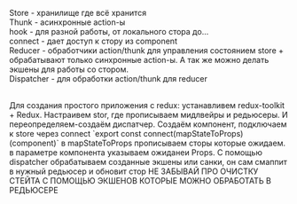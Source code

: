 Store -  хранилище где всё хранится
<br>
Thunk - асинхронные action-ы
<br>
hook - для разной работы, от локального стора до...
<br>
connect - дает доступ к стору из component
<br>
Reducer - обработчики action/thunk для управления состоянием store + обрабатывают только синхронные action-ы. А так же можно делать экшены для работы со стором.
<br>
Dispatcher - для обработки action/thunk для reducer


<br>
Для создания простого приложения с redux: устанавливем redux-toolkit + Redux. Настраивем stor,
где прописываем мидлвейры и редьюсеры. И переопределяем-создаём диспатчер.
Создаём компонент, подключаем к store через connect `export const connect(mapStateToProps)(component)` в mapStateToProps 
прописываем сторы которые ожидаем. в параметре компонента указываем ожиданеи Props.
С помощью dispatcher обрабатываем созданные экшены или санки, он сам смаппит в нужный редьюсер и обновит стор
НЕ ЗАБЫВАЙ ПРО ОЧИСТКУ СТЕЙТА С ПОМОЩЬЮ ЭКШЕНОВ КОТОРЫЕ МОЖНО ОБРАБОТАТЬ В РЕДЬЮСЕРЕ